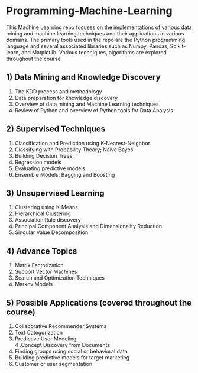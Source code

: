 # Programming-Machine-Learning
This Machine Learning repo focuses on the implementations of various data mining and machine learning techniques and their applications in various domains. The primary tools used in the repo are the Python programming language and several associated libraries such as Numpy, Pandas, Scikit-learn, and Matplotlib. Various techniques, algorithms are explored throughout the course.</br>
## 1) Data Mining and Knowledge Discovery</br>
1. The KDD process and methodology</br>
2. Data preparation for knowledge discovery</br>
3. Overview of data mining and Machine Learning techniques</br>
4. Review of Python and overview of Python tools for Data Analysis</br>
## 2) Supervised Techniques</br>
1. Classification and Prediction using K-Nearest-Neighbor</br>
2. Classifying with Probability Theory; Naïve Bayes</br>
3. Building Decision Trees</br>
4. Regression models</br>
5. Evaluating predictive models</br>
6. Ensemble Models: Bagging and Boosting</br>
## 3) Unsupervised Learning</br>
1. Clustering using K-Means</br>
2. Hierarchical Clustering</br>
3. Association Rule discovery</br>
4. Principal Component Analysis and Dimensionality Reduction</br>
5. Singular Value Decomposition</br>
## 4) Advance Topics</br>
1. Matrix Factorization</br>
2. Support Vector Machines</br>
3. Search and Optimization Techniques</br>
4. Markov Models</br>
## 5) Possible Applications (covered throughout the course)</br>
1. Collaborative Recommender Systems</br>
2. Text Categorization</br>
3. Predictive User Modeling</br>
4 .Concept Discovery from Documents</br>
5. Finding groups using social or behavioral data</br>
6. Building predictive models for target marketing</br>
7. Customer or user segmentation</br>
